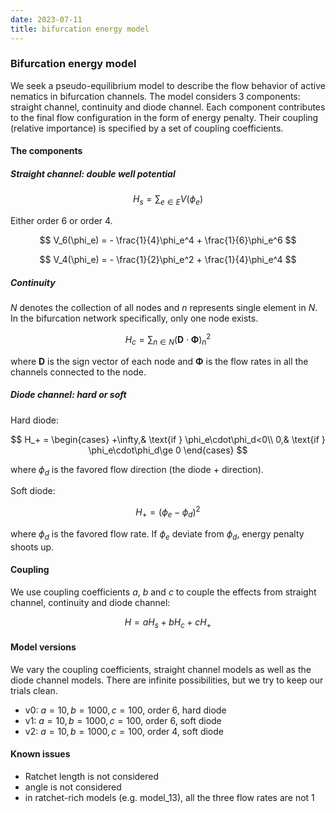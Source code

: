 ```yaml
---
date: 2023-07-11
title: bifurcation energy model
---
```


### Bifurcation energy model

We seek a pseudo-equilibrium model to describe the flow behavior of active nematics in bifurcation channels. The model considers 3 components: straight channel, continuity and diode channel. Each component contributes to the final flow configuration in the form of energy penalty. Their coupling (relative importance) is specified by a set of coupling coefficients.

#### The components

##### Straight channel: double well potential

$$
H_s = \sum_{e\in E} V(\phi_e)
$$

Either order 6 or order 4.

$$
V_6(\phi_e) = - \frac{1}{4}\phi_e^4 + \frac{1}{6}\phi_e^6 
$$

$$
V_4(\phi_e) = - \frac{1}{2}\phi_e^2 + \frac{1}{4}\phi_e^4
$$

##### Continuity

$N$ denotes the collection of all nodes and $n$ represents single element in $N$. In the bifurcation network specifically, only one node exists. 

$$
H_c = \sum_{n\in N} (\mathbf{D}\cdot\mathbf{\Phi})_n^2
$$

where $\mathbf{D}$ is the sign vector of each node and $\mathbf{\Phi}$ is the flow rates in all the channels connected to the node. 

##### Diode channel: hard or soft

Hard diode:

$$
H_+ = \begin{cases}
+\infty,& \text{if } \phi_e\cdot\phi_d<0\\
0,& \text{if } \phi_e\cdot\phi_d\ge 0
\end{cases}
$$

where $\phi_d$ is the favored flow direction (the diode + direction).

Soft diode:

$$
H_+ = (\phi_e - \phi_d)^2
$$

where $\phi_d$ is the favored flow rate. If $\phi_e$ deviate from $\phi_d$, energy penalty shoots up.


#### Coupling

We use coupling coefficients $a$, $b$ and $c$ to couple the effects from straight channel, continuity and diode channel:

$$
H = aH_s + bH_c + cH_+
$$

#### Model versions

We vary the coupling coefficients, straight channel models as well as the diode channel models. There are infinite possibilities, but we try to keep our trials clean.

- v0: $a=10,b=1000,c=100$, order 6, hard diode
- v1: $a=10,b=1000,c=100$, order 6, soft diode
- v2: $a=10,b=1000,c=100$, order 4, soft diode


#### Known issues

- Ratchet length is not considered
- angle is not considered
- in ratchet-rich models (e.g. model_13), all the three flow rates are not 1